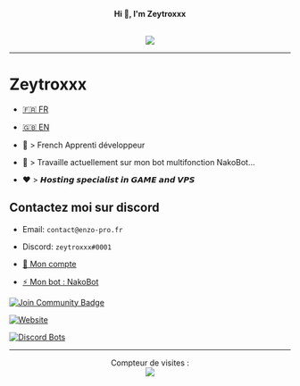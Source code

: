 <!--
NIQUE BIEN TA MERE CELUI QUI ME COPIE 🖕🖕🖕🖕🖕🖕🖕
-->




<p align='center'>
  <b>Hi 👋, I'm Zeytroxxx</b><br>
</p>

<p align="center"><br>
  <a href="https://github.com/Zeytroxxx">
    <img src="https://discord.c99.nl/widget/theme-4/752559885190824026.png"/>
     </a>
</p>

--- 

# Zeytroxxx
- [🇫🇷 FR](https://github.com/zeytroxxx/Zeytroxxx/blob/README.md/README.md)  

- [🇬🇧 EN](https://github.com/zeytroxxx/Zeytroxxx/blob/README.md/README_EN.md)

- 🐍 > French Apprenti développeur
- 🔭 > Travaille actuellement sur mon bot multifonction NakoBot...
- ❤️ > 𝙃𝙤𝙨𝙩𝙞𝙣𝙜 𝙨𝙥𝙚𝙘𝙞𝙖𝙡𝙞𝙨𝙩 𝙞𝙣 𝙂𝘼𝙈𝙀 𝙖𝙣𝙙 𝙑𝙋𝙎

## Contactez moi sur discord
- Email: `contact@enzo-pro.fr`
- Discord: `zeytroxxx#0001`

- [👋 Mon compte](https://discord.com/users/752559885190824026)

- [⚡ Mon bot : NakoBot](https://discord.com/oauth2/authorize?client_id=801523961539330078&permissions=8&scope=bot)

<a href="https://discord.com/invite/UNc9pUX8yd"><img src="https://img.shields.io/discord/831566848465174579?color=%235865f2&label=NakoBot%20%7C%20Support&style=for-the-badge" alt="Join Community Badge"/></a>

[<img alt = "Website" src = "https://img.shields.io/badge/-Website-FF0000"/>](https://www.chillbot.me)  

[![Discord Bots](https://top.gg/api/widget/801523961539330078.svg)](https://top.gg/bot/801523961539330078)


---  

<p align="center"> 
  Compteur de visites :<br>
  <img src="https://profile-counter.glitch.me/zeytroxxx/count.svg" />
</p>

